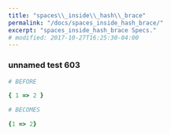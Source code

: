 ```yaml
---
title: "spaces\\_inside\\_hash\\_brace"
permalink: "/docs/spaces_inside_hash_brace/"
excerpt: "spaces_inside_hash_brace Specs."
# modified: 2017-10-27T16:25:30-04:00
---
```

### unnamed test 603
```ruby
# BEFORE

{ 1 => 2 }

```
```ruby
# BECOMES

{1 => 2}

```
